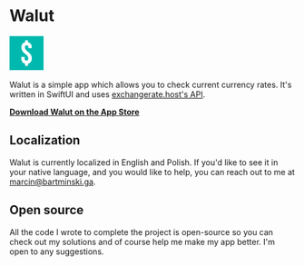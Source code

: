 #  Walut

![Walut logo](./Walut/Assets.xcassets/AppIcon.appiconset/60.png)

Walut is a simple app which allows you to check current currency rates. It's written in SwiftUI and uses [exchangerate.host's API](exchangerate.host).

**[Download Walut on the App Store](https://apps.apple.com/pl/app/walut/id6444106558)**

## Localization

Walut is currently localized in English and Polish. If you'd like to see it in your native language, and you would like to help, you can reach out to me at [marcin@bartminski.ga](mailto:marcin@bartminski.ga).

## Open source

All the code I wrote to complete the project is open-source so you can check out my solutions and of course help me make my app better. I'm open to any suggestions.
